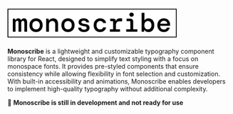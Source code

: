 <picture>
  <source srcset="./assets/logo-white.png" media="(prefers-color-scheme: dark)" />
  <img src="./assets/logo-black.png" alt="Monoscribe Logo" width="380" />
</picture>

**Monoscribe** is a lightweight and customizable typography component library for React, designed to simplify text styling with a focus on monospace fonts. It provides pre-styled components that ensure consistency while allowing flexibility in font selection and customization. With built-in accessibility and animations, Monoscribe enables developers to implement high-quality typography without additional complexity.

🚧 **Monoscribe is still in development and not ready for use**
